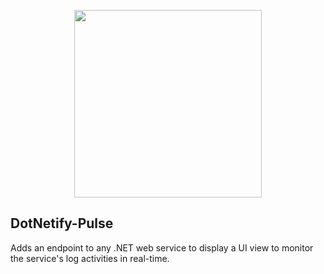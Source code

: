 <p align="center"><img width="300px" src="http://dotnetify.net/content/images/dotnetify-logo.png"></p>

## DotNetify-Pulse

Adds an endpoint to any .NET web service to display a UI view to monitor the service's log activities in real-time.
